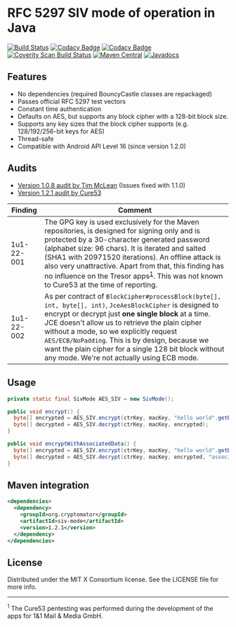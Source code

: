 # RFC 5297 SIV mode of operation in Java

[![Build Status](https://travis-ci.org/cryptomator/siv-mode.svg?branch=master)](https://travis-ci.org/cryptomator/siv-mode)
[![Codacy Badge](https://api.codacy.com/project/badge/Grade/8b274788dab046259a40e56688236790)](https://www.codacy.com/app/cryptomator/siv-mode)
[![Codacy Badge](https://api.codacy.com/project/badge/Coverage/8b274788dab046259a40e56688236790)](https://www.codacy.com/app/cryptomator/siv-mode)
[![Coverity Scan Build Status](https://scan.coverity.com/projects/10005/badge.svg)](https://scan.coverity.com/projects/cryptomator-siv-mode)
[![Maven Central](https://img.shields.io/maven-central/v/org.cryptomator/siv-mode.svg?maxAge=86400)](https://repo1.maven.org/maven2/org/cryptomator/siv-mode/)
[![Javadocs](http://www.javadoc.io/badge/org.cryptomator/siv-mode.svg)](http://www.javadoc.io/doc/org.cryptomator/siv-mode)

## Features
- No dependencies (required BouncyCastle classes are repackaged)
- Passes official RFC 5297 test vectors
- Constant time authentication
- Defaults on AES, but supports any block cipher with a 128-bit block size.
- Supports any key sizes that the block cipher supports (e.g. 128/192/256-bit keys for AES)
- Thread-safe
- Compatible with Android API Level 16 (since version 1.2.0)

## Audits
- [Version 1.0.8 audit by Tim McLean](https://www.chosenplaintext.ca/publications/20161104-siv-mode-report.pdf) (Issues fixed with 1.1.0)
- [Version 1.2.1 audit by Cure53](https://cryptomator.org/audits/2017-11-27%20crypto%20cure53.pdf)

| Finding | Comment |
|---|---|
| 1u1-22-001 | The GPG key is used exclusively for the Maven repositories, is designed for signing only and is protected by a 30-character generated password (alphabet size: 96 chars). It is iterated and salted (SHA1 with 20971520 iterations). An offline attack is also very unattractive. Apart from that, this finding has no influence on the Tresor apps<sup>[1](#footnote-tresor-apps)</sup>. This was not known to Cure53 at the time of reporting. |
| 1u1-22-002 | As per contract of `BlockCipher#processBlock(byte[], int, byte[], int)`, `JceAesBlockCipher` is designed to encrypt or decrypt just **one single block** at a time. JCE doesn't allow us to retrieve the plain cipher without a mode, so we explicitly request `AES/ECB/NoPadding`. This is by design, because we want the plain cipher for a single 128 bit block without any mode. We're not actually using ECB mode. |

## Usage
```java
private static final SivMode AES_SIV = new SivMode();

public void encrypt() {
  byte[] encrypted = AES_SIV.encrypt(ctrKey, macKey, "hello world".getBytes());
  byte[] decrypted = AES_SIV.decrypt(ctrKey, macKey, encrypted);
}

public void encryptWithAssociatedData() {
  byte[] encrypted = AES_SIV.encrypt(ctrKey, macKey, "hello world".getBytes(), "associated".getBytes(), "data".getBytes());
  byte[] decrypted = AES_SIV.decrypt(ctrKey, macKey, encrypted, "associated".getBytes(), "data".getBytes());
}
```

## Maven integration

```xml
<dependencies>
  <dependency>
    <groupId>org.cryptomator</groupId>
    <artifactId>siv-mode</artifactId>
    <version>1.2.1</version>
  </dependency>
</dependencies>
```

## License
Distributed under the MIT X Consortium license. See the LICENSE file for more info.

---

<sup><a name="footnote-tresor-apps">1</a></sup> The Cure53 pentesting was performed during the development of the apps for 1&1 Mail & Media GmbH.
